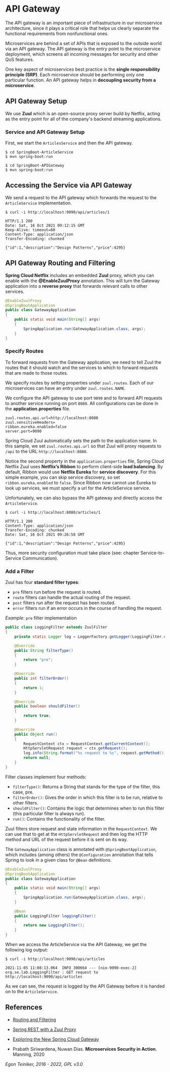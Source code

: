 # API Gateway

The API gateway is an important piece of infrastructure in our microservice architecture,
since it plays a critical role that helps us clearly separate the functional requirements 
from nonfunctional ones.

Microservices are behind a set of APIs that is exposed to the outside world via an API 
gateway.
The API gateway is the entry point to the microservice deployment, which screens all 
incoming messages for security and other QoS features.

One key aspect of microservices best practice is the 
**single responsibility principle (SRP)**.
Each microservice should be performing only one particular function.
An API gateway helps in **decoupling security from a microservice**.

## API Gateway Setup
We use **Zuul** which is an open-source proxy server build by Netflix, acting as the entry point for
all of the company's backend streaming applications.

### Service and API Gateway Setup
First, we start the `ArticlesService` and then the API gateway.

```
$ cd SpringBoot-ArticleService
$ mvn spring-boot:run

$ cd SpringBoot-APIGateway
$ mvn spring-boot:run
```

## Accessing the Service via API Gateway

We send a request to the API gateway which forwards the request to the `ArticleService` implementation.

```
$ curl -i http://localhost:9090/api/articles/1

HTTP/1.1 200 
Date: Sat, 16 Oct 2021 09:12:15 GMT
Keep-Alive: timeout=60
Content-Type: application/json
Transfer-Encoding: chunked

{"id":1,"description":"Design Patterns","price":4295}
```

## API Gateway Routing and Filtering 

**Spring Cloud Netflix** includes an embedded **Zuul** proxy, which you can enable with the **@EnableZuulProxy** 
annotation. This will turn the Gateway application into a **reverse proxy** that forwards relevant calls to other 
services.

```Java
@EnableZuulProxy
@SpringBootApplication
public class GatewayApplication
{
    public static void main(String[] args)
    {
        SpringApplication.run(GatewayApplication.class, args);
    }
}
```

### Specify Routes

To forward requests from the Gateway application, we need to tell Zuul the routes that it should watch 
and the services to which to forward requests that are made to those routes. 

We specify routes by setting properties under `zuul.routes`. 
Each of our microservices can have an entry under `zuul.routes.NAME`.

We configure the API gateway to use port `9090` and to forward API requests to another service running on port `8080`.
All configurations can be done in the **application.properties** file.
```
zuul.routes.api.url=http://localhost:8080
zuul.sensitiveHeaders=
ribbon.eureka.enabled=false
server.port=9090
```

Spring Cloud Zuul automatically sets the path to the application name. 
In this sample, we set `zuul.routes.api.url` so that Zuul will proxy requests to `/api` to the 
URL `http://localhost:8080`.

Notice the second property in the `application.properties` file, Spring Cloud Netflix Zuul uses **Netflix’s Ribbon** 
to perform client-side **load balancing**. By default, Ribbon would use **Netflix Eureka** for **service discovery**. 
For this simple example, you can skip service discovery, so set `ribbon.eureka.enabled` to `false`. 
Since Ribbon now cannot use Eureka to look up services, we must specify a url for the ArticleService service.

Unfortunately, we can also bypass the API gateway and directly access the `ArticleService`.
```
$ curl -i http://localhost:8080/articles/1

HTTP/1.1 200 
Content-Type: application/json
Transfer-Encoding: chunked
Date: Sat, 16 Oct 2021 09:26:58 GMT

{"id":1,"description":"Design Patterns","price":4295}
```
Thus, more security configuration must take place (see: chapter Service-to-Service Communication).

### Add a Filter 

Zuul has four **standard filter types**:
* `pre` filters run before the request is routed.
* `route` filters can handle the actual routing of the request.
* `post` filters run after the request has been routed.
* `error` filters run if an error occurs in the course of handling the request.

_Example_: `pre` filter implementation
```Java
public class LoggingFilter extends ZuulFilter
{
    private static Logger log = LoggerFactory.getLogger(LoggingFilter.class);

    @Override
    public String filterType()
    {
        return "pre";
    }

    @Override
    public int filterOrder()
    {
        return 1;
    }

    @Override
    public boolean shouldFilter()
    {
        return true;
    }

    @Override
    public Object run()
    {
        RequestContext ctx = RequestContext.getCurrentContext();
        HttpServletRequest request = ctx.getRequest();
        log.info(String.format("%s request to %s", request.getMethod(), request.getRequestURL().toString()));
        return null;
    }
}
```

Filter classes implement four methods:
* `filterType()`: Returns a String that stands for the type of the filter, this case, pre. 
* `filterOrder()`: Gives the order in which this filter is to be run, relative to other filters.
* `shouldFilter()`: Contains the logic that determines when to run this filter (this particular filter is always run).
* `run()`: Contains the functionality of the filter.

Zuul filters store request and state information in the `RequestContext`. 
We can use that to get at the `HttpServletRequest` and then log the HTTP method and URL of the request 
before it is sent on its way.

The `GatewayApplication` class is annotated with `@SpringBootApplication`, which includes (among others) 
the `@Configuration` annotation that tells Spring to look in a given class for `@Bean` definitions.

```Java
@EnableZuulProxy
@SpringBootApplication
public class GatewayApplication
{
    public static void main(String[] args)
    {
        SpringApplication.run(GatewayApplication.class, args);
    }

    @Bean
    public LoggingFilter loggingFilter()
    {
        return new LoggingFilter();
    }
}
```

When we access the ArticleService via the API Gateway, we get the following log output:
```
$ curl -i http://localhost:9090/api/articles

2021-11-05 11:08:13.064  INFO 300664 --- [nio-9090-exec-2] org.se.lab.LoggingFilter : GET request to http://localhost:9090/api/articles
```

As we can see, the request is logged by the API Gateway before it is handed on to the `ArticleService`.

## References
* [Routing and Filtering](https://spring.io/guides/gs/routing-and-filtering/)

* [Spring REST with a Zuul Proxy](https://www.baeldung.com/spring-rest-with-zuul-proxy)
* [Exploring the New Spring Cloud Gateway](https://www.baeldung.com/spring-cloud-gateway)

* Prabath Siriwardena, Nuwan Dias. **Microservices Security in Action**. Manning, 2020

*Egon Teiniker, 2016 - 2022, GPL v3.0*